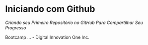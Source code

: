 # Iniciando com Github

*Criando seu Primeiro Repositório no GitHub Para Compartilhar Seu Progresso*

Bootcamp ... - Digital Innovation One Inc.
